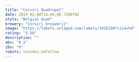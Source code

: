 ```yaml
---
title: "Corviri Quadrupel"
date: 2019-02-08T14:04:08.720079Z
style: "Belgian Quad"
brewery: "Corviri brouwerij"
image: "https://labels.untappd.com/labels/1816100?size=hd"
rating: "3.58"
description: ""
abv: "8.5"
ibu: "0"
robots: noindex,nofollow
---
```

